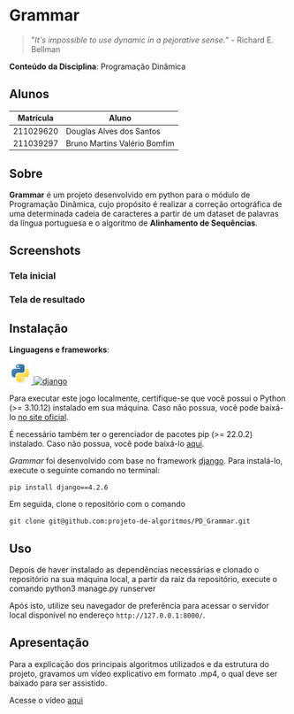 # Grammar

>"*It's impossible to use dynamic in a pejorative sense.*" - Richard E. Bellman

**Conteúdo da Disciplina**: Programação Dinâmica<br>

## Alunos
| Matrícula | Aluno |
| -- | -- |
| 211029620 | Douglas Alves dos Santos |
| 211039297 | Bruno Martins Valério Bomfim |

## Sobre 
**Grammar** é um projeto desenvolvido em python para o módulo de Programação Dinâmica, cujo propósito é realizar a correção ortográfica de uma determinada cadeia de caracteres a partir de um dataset de palavras da língua portuguesa e o algoritmo de **Alinhamento de Sequências**.

## Screenshots
### Tela inicial
<!-- ![tela1](assets/tela1.png) -->

<!-- <p align="center">Imagem 1: Tela inicial do site (Fonte: autores, 2023).</p> -->

### Tela de resultado
<!-- ![tela2](assets/tela2.jpg) -->

<!-- <p align="center">Imagem 2: Tela de resultado da grade (Fonte: autores, 2023).</p> -->

## Instalação 

**Linguagens e frameworks**: 
<p align="left">

<a href="https://www.python.org" target="_blank" rel="noreferrer"> <img src="https://raw.githubusercontent.com/devicons/devicon/master/icons/python/python-original.svg" alt="python" width="40" height="40"/> </a> <a href="https://www.djangoproject.com/" target="_blank" rel="noreferrer"> <img src="https://cdn.worldvectorlogo.com/logos/django.svg" alt="django" width="40" height="40"/> </a> 
</p>

Para executar este jogo localmente, certifique-se que você possui o Python (>= 3.10.12) instalado em sua máquina. Caso não possua, você pode baixá-lo [no site oficial](https://www.python.org/downloads/).

É necessário também ter o gerenciador de pacotes pip (>= 22.0.2) instalado. Caso não possua, você pode baixá-lo [aqui](https://pypi.org/project/pip/).

*Grammar* foi desenvolvido com base no framework [django](https://www.djangoproject.com/). Para instalá-lo, execute o seguinte comando no terminal:

    pip install django==4.2.6

Em seguida, clone o repositório com o comando

    git clone git@github.com:projeto-de-algoritmos/PD_Grammar.git
## Uso 
Depois de haver instalado as dependências necessárias e clonado o repositório na sua máquina local, a partir da raiz da repositório, execute o comando
    python3 manage.py runserver

Após isto, utilize seu navegador de preferência para acessar o servidor local disponível no endereço `http://127.0.0.1:8000/`.


## Apresentação
Para a explicação dos principais algoritmos utilizados e da estrutura do projeto, gravamos um vídeo explicativo em formato .mp4, o qual deve ser baixado para ser assistido.

Acesse o vídeo [aqui](assets/apresentacao.mp4)
